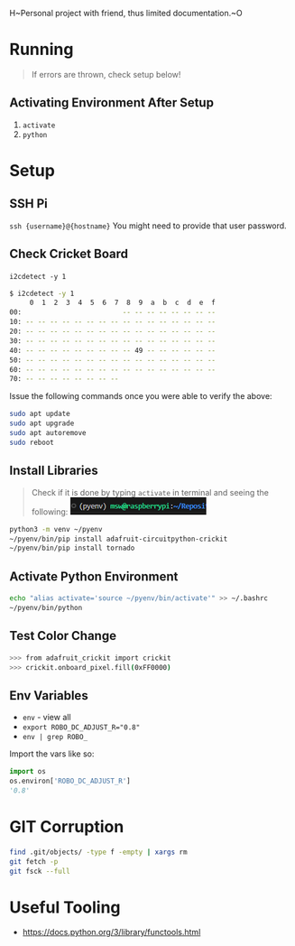 H~Personal project with friend, thus limited documentation.~O

# Running
> If errors are thrown, check setup below!

## Activating Environment After Setup
1. `activate`
2. `python`

# Setup
## SSH Pi
`ssh {username}@{hostname}`
You might need to provide that user password.

## Check Cricket Board
`i2cdetect -y 1`
```sh
$ i2cdetect -y 1
     0  1  2  3  4  5  6  7  8  9  a  b  c  d  e  f
00:                         -- -- -- -- -- -- -- -- 
10: -- -- -- -- -- -- -- -- -- -- -- -- -- -- -- -- 
20: -- -- -- -- -- -- -- -- -- -- -- -- -- -- -- -- 
30: -- -- -- -- -- -- -- -- -- -- -- -- -- -- -- -- 
40: -- -- -- -- -- -- -- -- -- 49 -- -- -- -- -- -- 
50: -- -- -- -- -- -- -- -- -- -- -- -- -- -- -- -- 
60: -- -- -- -- -- -- -- -- -- -- -- -- -- -- -- -- 
70: -- -- -- -- -- -- -- -- 
```

Issue the following commands once you were able to verify the above:
```bash
sudo apt update
sudo apt upgrade
sudo apt autoremove
sudo reboot
```
## Install Libraries
> Check if it is done by typing `activate` in terminal and seeing the following:
![PyEnv](./assets/image.jpg)

```bash
python3 -m venv ~/pyenv
~/pyenv/bin/pip install adafruit-circuitpython-crickit
~/pyenv/bin/pip install tornado
```

## Activate Python Environment
```bash
echo "alias activate='source ~/pyenv/bin/activate'" >> ~/.bashrc
~/pyenv/bin/python
```

## Test Color Change
```bash
>>> from adafruit_crickit import crickit
>>> crickit.onboard_pixel.fill(0xFF0000)
```

## Env Variables

- `env` - view all
- `export ROBO_DC_ADJUST_R="0.8"`
- `env | grep ROBO_`

Import the vars like so:
```python
import os
os.environ['ROBO_DC_ADJUST_R']
'0.8'
```

# GIT Corruption
```bash
find .git/objects/ -type f -empty | xargs rm
git fetch -p
git fsck --full
```

# Useful Tooling
- https://docs.python.org/3/library/functools.html